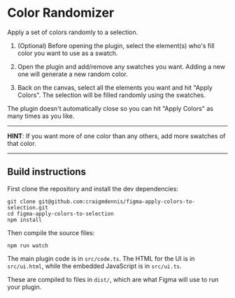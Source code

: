 # Color Randomizer
Apply a set of colors randomly to a selection.

1. (Optional) Before opening the plugin, select the element(s) who's fill color you want to use as a swatch.

2. Open the plugin and add/remove any swatches you want. Adding a new one will generate a new random color.

3. Back on the canvas, select all the elements you want and hit "Apply Colors". The selection will be filled randomly using the swatches.

The plugin doesn't automatically close so you can hit "Apply Colors" as many times as you like.

---

**HINT**: If you want more of one color than any others, add more swatches of that color.

---


## Build instructions
First clone the repository and install the dev dependencies:

```
git clone git@github.com:craigmdennis/figma-apply-colors-to-selection.git
cd figma-apply-colors-to-selection
npm install
```

Then compile the source files:

```
npm run watch
```

The main plugin code is in `src/code.ts`. The HTML for the UI is in
`src/ui.html`, while the embedded JavaScript is in `src/ui.ts`.

These are compiled to files in `dist/`, which are what Figma will use to run
your plugin.
